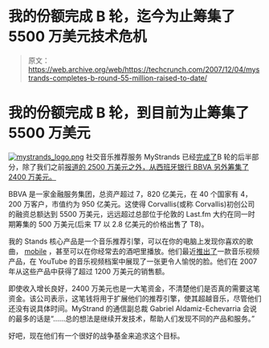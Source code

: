# 我的份额完成 B 轮，迄今为止筹集了 5500 万美元技术危机

> 原文：<https://web.archive.org/web/https://techcrunch.com/2007/12/04/mystrands-completes-b-round-55-million-raised-to-date/>

# 我的份额完成 B 轮，到目前为止筹集了 5500 万美元

[![mystrands_logo.png](img/a4d957c8671be9405d0681b3ccee2ffb.png)](https://web.archive.org/web/20221006180110/http://mystrands.com/) 社交音乐推荐服务 MyStrands 已经[完成了](https://web.archive.org/web/20221006180110/http://blog.mystrands.com/2007/12/04/mystrands-raises-24-million-to-lead-the-social-recommendation-industry/)B 轮的后半部分，除了我们之前[报道的 2500 万美元之外，从西班牙银行 BBVA 另外筹集了 2400 万美元。](https://web.archive.org/web/20221006180110/http://www.beta.techcrunch.com/2007/06/18/mystrands-gets-25million-series-b/)

BBVA 是一家金融服务集团，总资产超过 7，820 亿美元，在 40 个国家有 4，200 万客户，市值约为 950 亿美元。这使得 Corvallis(或称 Corvallis)初创公司的融资总额达到 5500 万美元，远远超过总部位于伦敦的 Last.fm 大约在同一时期筹集的 500 万美元(后来 T7 以 2.8 亿美元的价格出售了 T8)。

我的 Stands 核心产品是一个音乐推荐引擎，可以在你的电脑上发现你喜欢的歌曲， [mobile](https://web.archive.org/web/20221006180110/http://www.beta.techcrunch.com/2007/03/14/mystrands-mobile-adds-community-to-streaming-audio/) ，甚至可以在你经常去的酒吧里播放。他们最近[推出了](https://web.archive.org/web/20221006180110/http://www.beta.techcrunch.com/2007/09/04/mystrands-launches-music-video-discovery-service-mystrandstv/)一款音乐视频产品，在 YouTube 的音乐视频档案中展现了一张更令人愉悦的脸。他们在 2007 年从这些产品中获得了超过 1200 万美元的销售额。

即使收入增长良好，2400 万美元也是一大笔资金，不清楚他们是否真的需要这笔资金。该公司表示，这笔钱将用于扩展他们的推荐引擎，使其超越音乐，尽管他们还没有说具体时间。MyStrand 的通信副总裁 Gabriel Aldamiz-Echevarria 会说的最多的话是“……总的想法是继续开发技术，帮助人们发现不同的产品和服务。”

好吧，现在他们有一个很好的战争基金来追求这个目标。
